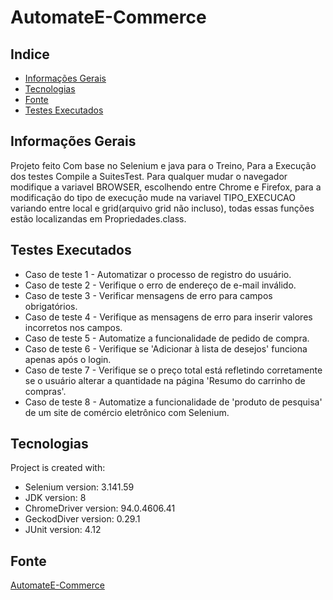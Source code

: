 # AutomateE-Commerce
## Indice
* [Informações Gerais](#informações-gerais)
* [Tecnologias](#tecnologias)
* [Fonte](#fonte)
* [Testes Executados](#testes-executados)

## Informações Gerais
Projeto feito Com base no Selenium e java para o Treino, Para a Execução dos testes Compile a SuitesTest.
Para qualquer mudar o navegador modifique a variavel BROWSER, escolhendo entre Chrome e Firefox, para a modificação do tipo de execução
mude na variavel TIPO_EXECUCAO variando entre local e grid(arquivo grid não incluso), todas essas funções estão localizandas em
Propriedades.class.

## Testes Executados
* Caso de teste 1 - Automatizar o processo de registro do usuário.
* Caso de teste 2 - Verifique o erro de endereço de e-mail inválido.
* Caso de teste 3 - Verificar mensagens de erro para campos obrigatórios.
* Caso de teste 4 - Verifique as mensagens de erro para inserir valores incorretos nos campos.
* Caso de teste 5 - Automatize a funcionalidade de pedido de compra.
* Caso de teste 6 - Verifique se 'Adicionar à lista de desejos' funciona apenas após o login.
* Caso de teste 7 - Verifique se o preço total está refletindo corretamente se o usuário alterar a quantidade na página 'Resumo do carrinho de compras'.
* Caso de teste 8 - Automatize a funcionalidade de 'produto de pesquisa' de um site de comércio eletrônico com Selenium.

## Tecnologias
Project is created with:
* Selenium version: 3.141.59
* JDK version: 8
* ChromeDriver version: 94.0.4606.41
* GeckodDiver version: 0.29.1
* JUnit version: 4.12
	
## Fonte
 <a href="https://www.techlistic.com/2020/06/automate-ecommerce-website.html">AutomateE-Commerce</a>
